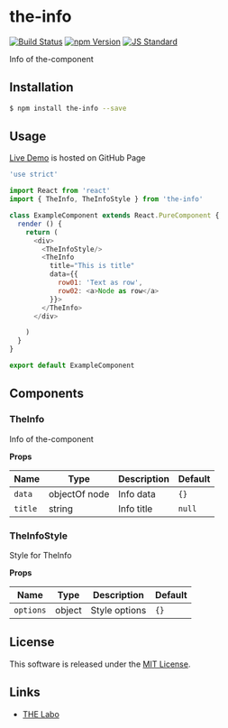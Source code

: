 the-info
==========

<!---
This file is generated by ape-tmpl. Do not update manually.
--->

<!-- Badge Start -->
<a name="badges"></a>

[![Build Status][bd_travis_shield_url]][bd_travis_url]
[![npm Version][bd_npm_shield_url]][bd_npm_url]
[![JS Standard][bd_standard_shield_url]][bd_standard_url]

[bd_repo_url]: https://github.com/the-labo/the-info
[bd_travis_url]: http://travis-ci.org/the-labo/the-info
[bd_travis_shield_url]: http://img.shields.io/travis/the-labo/the-info.svg?style=flat
[bd_travis_com_url]: http://travis-ci.com/the-labo/the-info
[bd_travis_com_shield_url]: https://api.travis-ci.com/the-labo/the-info.svg?token=
[bd_license_url]: https://github.com/the-labo/the-info/blob/master/LICENSE
[bd_codeclimate_url]: http://codeclimate.com/github/the-labo/the-info
[bd_codeclimate_shield_url]: http://img.shields.io/codeclimate/github/the-labo/the-info.svg?style=flat
[bd_codeclimate_coverage_shield_url]: http://img.shields.io/codeclimate/coverage/github/the-labo/the-info.svg?style=flat
[bd_gemnasium_url]: https://gemnasium.com/the-labo/the-info
[bd_gemnasium_shield_url]: https://gemnasium.com/the-labo/the-info.svg
[bd_npm_url]: http://www.npmjs.org/package/the-info
[bd_npm_shield_url]: http://img.shields.io/npm/v/the-info.svg?style=flat
[bd_standard_url]: http://standardjs.com/
[bd_standard_shield_url]: https://img.shields.io/badge/code%20style-standard-brightgreen.svg

<!-- Badge End -->


<!-- Description Start -->
<a name="description"></a>

Info of the-component

<!-- Description End -->


<!-- Overview Start -->
<a name="overview"></a>



<!-- Overview End -->


<!-- Sections Start -->
<a name="sections"></a>

<!-- Section from "doc/guides/01.Installation.md.hbs" Start -->

<a name="section-doc-guides-01-installation-md"></a>

Installation
-----

```bash
$ npm install the-info --save
```


<!-- Section from "doc/guides/01.Installation.md.hbs" End -->

<!-- Section from "doc/guides/02.Usage.md.hbs" Start -->

<a name="section-doc-guides-02-usage-md"></a>

Usage
---------

[Live Demo](https://the-labo.github.io/the-info/doc/demo/index.html#/) is hosted on GitHub Page

```javascript
'use strict'

import React from 'react'
import { TheInfo, TheInfoStyle } from 'the-info'

class ExampleComponent extends React.PureComponent {
  render () {
    return (
      <div>
        <TheInfoStyle/>
        <TheInfo
          title="This is title"
          data={{
            row01: 'Text as row',
            row02: <a>Node as row</a>
          }}>
        </TheInfo>
      </div>

    )
  }
}

export default ExampleComponent

```


<!-- Section from "doc/guides/02.Usage.md.hbs" End -->

<!-- Section from "doc/guides/03.Components.md.hbs" Start -->

<a name="section-doc-guides-03-components-md"></a>

Components
-----------

### TheInfo

Info of the-component

**Props**

| Name | Type | Description | Default |
| --- | --- | ---- | ---- |
| `data` | objectOf node | Info data | `{}` |
| `title` | string  | Info title | `null` |

### TheInfoStyle

Style for TheInfo

**Props**

| Name | Type | Description | Default |
| --- | --- | ---- | ---- |
| `options` | object  | Style options | `{}` |



<!-- Section from "doc/guides/03.Components.md.hbs" End -->


<!-- Sections Start -->


<!-- LICENSE Start -->
<a name="license"></a>

License
-------
This software is released under the [MIT License](https://github.com/the-labo/the-info/blob/master/LICENSE).

<!-- LICENSE End -->


<!-- Links Start -->
<a name="links"></a>

Links
------

+ [THE Labo][t_h_e_labo_url]

[t_h_e_labo_url]: https://github.com/the-labo

<!-- Links End -->
